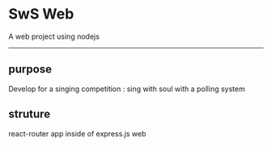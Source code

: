 # SwS Web 

A web project using nodejs 

------------------ 

## purpose 

Develop for a singing competition : sing with soul 
with a polling system 

## struture 

react-router app inside of express.js web